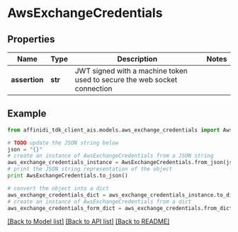 # AwsExchangeCredentials

## Properties

| Name          | Type    | Description                                                              | Notes |
| ------------- | ------- | ------------------------------------------------------------------------ | ----- |
| **assertion** | **str** | JWT signed with a machine token used to secure the web socket connection |

## Example

```python
from affinidi_tdk_client_ais.models.aws_exchange_credentials import AwsExchangeCredentials

# TODO update the JSON string below
json = "{}"
# create an instance of AwsExchangeCredentials from a JSON string
aws_exchange_credentials_instance = AwsExchangeCredentials.from_json(json)
# print the JSON string representation of the object
print AwsExchangeCredentials.to_json()

# convert the object into a dict
aws_exchange_credentials_dict = aws_exchange_credentials_instance.to_dict()
# create an instance of AwsExchangeCredentials from a dict
aws_exchange_credentials_form_dict = aws_exchange_credentials.from_dict(aws_exchange_credentials_dict)
```

[[Back to Model list]](../README.md#documentation-for-models) [[Back to API list]](../README.md#documentation-for-api-endpoints) [[Back to README]](../README.md)
